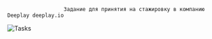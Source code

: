                       Задание для принятия на стажировку в компанию Deeplay deeplay.io
![Tasks](https://user-images.githubusercontent.com/107273103/173265211-2c66116c-8110-4f99-85de-9c0e943853a7.jpg)

